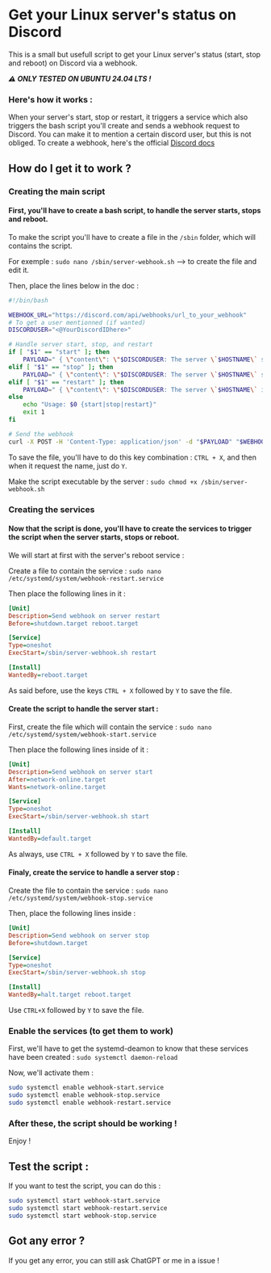 # Get your Linux server's status on Discord
This is a small but usefull script to get your Linux server's status (start, stop and reboot) on Discord via a webhook.

***⚠️ ONLY TESTED ON UBUNTU 24.04 LTS !*** 


### Here's how it works : 
When your server's start, stop or restart, it triggers a service which also triggers the bash script you'll create and sends a webhook request to Discord.
You can make it to mention a certain discord user, but this is not obliged.
To create a webhook, here's the official [Discord docs](https://support.discord.com/hc/en-us/articles/228383668-Intro-to-Webhooks)

## How do I get it to work ?

### Creating the main script
#### First, you'll have to create a bash script, to handle the server starts, stops and reboot.
To make the script you'll have to create a file in the `/sbin` folder, which will contains the script.

For exemple :
`sudo nano /sbin/server-webhook.sh` --> to create the file and edit it.

Then, place the lines below in the doc : 
```bash
#!/bin/bash

WEBHOOK_URL="https://discord.com/api/webhooks/url_to_your_webhook"
# To get a user mentionned (if wanted)
DISCORDUSER="<@YourDiscordIDhere>"

# Handle server start, stop, and restart
if [ "$1" == "start" ]; then
    PAYLOAD=" { \"content\": \"$DISCORDUSER: The server \`$HOSTNAME\` started.\" }"
elif [ "$1" == "stop" ]; then
    PAYLOAD=" { \"content\": \"$DISCORDUSER: The server \`$HOSTNAME\` stopped.\" }"
elif [ "$1" == "restart" ]; then
    PAYLOAD=" { \"content\": \"$DISCORDUSER: The server \`$HOSTNAME\` is rebooting.\" }"
else
    echo "Usage: $0 {start|stop|restart}"
    exit 1
fi

# Send the webhook
curl -X POST -H 'Content-Type: application/json' -d "$PAYLOAD" "$WEBHOOK_URL"
```
To save the file, you'll have to do this key combination : `CTRL + X`, and then when it request the name, just do `Y`.

Make the script executable by the server : 
``sudo chmod +x /sbin/server-webhook.sh``

### Creating the services
#### Now that the script is done, you'll have to create the services to trigger the script when the server starts, stops or reboot.
We will start at first with the server's reboot service : 

Create a file to contain the service : `sudo nano /etc/systemd/system/webhook-restart.service`

Then place the following lines in it : 
```ini
[Unit]
Description=Send webhook on server restart
Before=shutdown.target reboot.target

[Service]
Type=oneshot
ExecStart=/sbin/server-webhook.sh restart

[Install]
WantedBy=reboot.target

```
As said before, use the keys `CTRL + X` followed by `Y` to save the file.

#### Create the script to handle the server start :
First, create the file which will contain the service : `sudo nano /etc/systemd/system/webhook-start.service`

Then place the following lines inside of it : 
```ini
[Unit]
Description=Send webhook on server start
After=network-online.target
Wants=network-online.target

[Service]
Type=oneshot
ExecStart=/sbin/server-webhook.sh start

[Install]
WantedBy=default.target

```
As always, use `CTRL + X` followed by `Y` to save the file.

#### Finaly, create the service to handle a server stop : 
Create the file to contain the service : `sudo nano /etc/systemd/system/webhook-stop.service`

Then, place the following lines inside : 
```ini
[Unit]
Description=Send webhook on server stop
Before=shutdown.target

[Service]
Type=oneshot
ExecStart=/sbin/server-webhook.sh stop

[Install]
WantedBy=halt.target reboot.target

```
Use `CTRL+X` followed by `Y` to save the file.

### Enable the services (to get them to work)
First, we'll have to get the systemd-deamon to know that these services have been created : `sudo systemctl daemon-reload`

Now, we'll activate them : 
```bash
sudo systemctl enable webhook-start.service
sudo systemctl enable webhook-stop.service
sudo systemctl enable webhook-restart.service
```

### After these, the script should be working ! 
Enjoy !


## Test the script : 
If you want to test the script, you can do this : 
```bash
sudo systemctl start webhook-start.service
sudo systemctl start webhook-restart.service
sudo systemctl start webhook-stop.service
```

## Got any error ? 
If you get any error, you can still ask ChatGPT or me in a issue !
